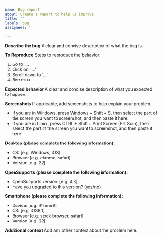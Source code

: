 ```yaml
---
name: Bug report
about: Create a report to help us improve
title: ''
labels: bug
assignees: ''

---
```


**Describe the bug**
A clear and concise description of what the bug is.

**To Reproduce**
Steps to reproduce the behavior:
1. Go to '...'
2. Click on '....'
3. Scroll down to '....'
4. See error

**Expected behavior**
A clear and concise description of what you expected to happen.

**Screenshots**
If applicable, add screenshots to help explain your problem.
- If you are in Windows, press Windows + Shift + S, then select the part of the screen you want to screenshot, and then paste it here.
- If you are in Linux, press CTRL + Shift + Print Screen (Prt Scrn), then select the part of the screen you want to screenshot, and then paste it here.

**Desktop (please complete the following information):**
 - OS: [e.g. Windows, iOS]
 - Browser [e.g. chrome, safari]
 - Version [e.g. 22]

**OpenSupports (please complete the following information):**
 - OpenSupports version: [e.g. 4.8]
 - Have you upgraded to this version? (yes/no)

**Smartphone (please complete the following information):**
 - Device: [e.g. iPhone6]
 - OS: [e.g. iOS8.1]
 - Browser [e.g. stock browser, safari]
 - Version [e.g. 22]

**Additional context**
Add any other context about the problem here.
